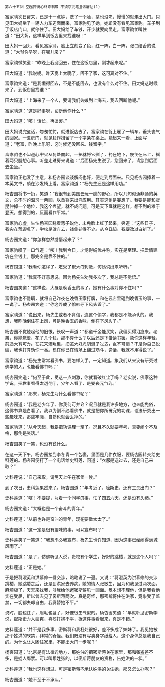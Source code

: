    第六十五回 空起押衙心终乖鹣鲽 不须京兆笔且访屠沽(1) 

   富家驹次日醒来，已是十一点钟，洗了一个脸，茶也没吃，慢慢的就走出大门。只见田大妈坐了一辆人力车迎面而来，富家驹见了她，她却没有看见富家驹。车子到了饭店门口，就停住了。田大妈给了车钱，开步就要向里走。富家驹忙叫住道：“田大妈，这样早到饭店里来找谁呀！”

   田大妈一回头，看见富家驹，脸上立刻变了色，红一阵，白一阵，张口结舌的说道：“大爷你早呀，在哪儿来？”

   富家驹微笑道：“昨晚上我没回去，住在这饭店里，刚才起来呢。”

   田大妈道：“我说呢。昨天晚上太晚了，回不了家，这可真对不住。”

   富家驹笑道：“是我懒得回去，不是不能回去，也没有什么对不住。田大妈这时候来了，到饭店里找谁？”

   田大妈道：“上海来了一个人，要请我们姑娘到上海去，我去回断他呢。”

   富家驹道：“这是好事呀，回断他作什么？”

   田大妈道：“咳！话长，再谈罢。”

   田大妈说完这话，匆匆忙忙，就进饭店去了。富家驹在街上雇了一辆车，垂头丧气的回家。一进房门，就见钱作揖留了一个字条在桌上。拿起来一看，上面写道：“老富，昨晚上乐呀，这时候还没回来。钱留字。”

   富家驹也不知道心中火从何处而起，一把就将它撕了，扔在地下，便倒在床上，摇着两只腿想心事。听差走进房来说道：“后面杨先生说了，您回来了，请您到后面去坐坐。”

   富家驹正也没了主意，和杨杏园谈谈解闷也好，便走到后面来。只见杨杏园捧着一本英文书，躺在沙发椅上看。富家驹道：“杨先生还是这样用功。”

   杨杏园将书一扔，笑道：“我很有到美国去玩一趟的野心，所以几句似通非通的英文，总不时的温习一两回，以备将来出洋应用。其实这倒是妄想了。我要是能和贤昆仲掉一个地位，我这个希望，就不成问题。可是天下事就是这样，想不到的难于登天，想得到的，反而看作平常。”

   富家驹心虚，生怕杨杏园绕着弯子说他，未免脸上红了起来，笑道：“这些日子，我实在荒谬极了，学校是没有去，钱倒花得不少。从今日起，我要改过自新了。”

   杨杏园笑道：“你怎样忽然觉悟起来了？”

   富家驹叹了一口气道：“咳！我到今日，才觉得娟优并称，实在是至理。把爱情建筑在金钱上，那完全是靠不住的。”

   杨杏园道：“我看你这样子，定受了很大的刺激，何妨说出来听听。”

   富家驹道：“我真不好意思说。因为杨先生劝我多次了，我总是不觉悟。”

   杨杏园笑道：“这样说，大概是晚香玉的事了。她有什么事对你不住吗？”

   富家驹也不隐瞒，就将自己昨夜在晚香玉家打牌，和在饭店里碰到晚香玉的事，一一说了。杨杏园笑道：“你这弄成了偷韩寿下风头香了。”

   富家驹道：“说出来，杨先生或者不肯信，连这个偷字，我都是不能承认的。我想，我昨晚倒住在上风，可是晚香玉的香味，倒在下风头了。”

   杨杏园不觉触起他的旧恨，长叹一声道：“都道千金能买笑，我偏买得泪痕来。老弟，你能觉悟，花了几个钱，那不算什么？以后还是下帷读书罢。象你这样年轻，前途大有可为。在花天酒地里，把这大好光阴混了过去，岂不可惜？不是你自己说破，我也打算劝你一番。现在你已在情场上翻过筋斗，这话，我就不用得说了。”

   富家驹道：“杨先生常常看佛书，要怎样入手。一定知道。象我们从来没有研究过佛学的人，也能看佛书吗？”

   杨杏园笑道：“何至于此，受这一点刺激，你就看破红尘了吗？老实说，佛家这种学说，把世事看得太透彻了，少年人看了，是要丧元气的。”

   富家驹道：“那末，杨先生为什么看佛书呢？”

   杨杏园道：“我是老少年了。你我何可并论？况且就是我许多地方，也未能免俗，这佛书算是白看了。我以为倒不必看佛书，就是把你所研究的功课，设法研究出一些趣味来，那些牢骚，自然也就会丢掉的。”

   富家驹道：“从今天起，我要把功课理一理了。况且不久就要年考，真要闹个不及格，那倒是笑话。”

   杨杏园笑了一笑，也没有说什么。

   在这一天下午，杨杏园接到李冬青一个包裹，里面是几件衣服，要杨杏园转交给史科莲的。杨杏园便打了一个电话给史科莲，问道：“衣服是送过去，还是自己来取？”

   史科莲说：“自己来取，请明天上午在家候一候。”

   到了次日，史科莲果然来了。杨杏园道：“年考近了，密斯史，还有工夫出门？”

   史科莲道：“嗐！不要提，为着一个同学的事，忙了四五六天，还是没有头绪。”

   杨杏园笑道：“大概也是一个奋斗的青年。”

   史科莲道：“从前也许是奋斗的青年，现在要做太太了。”

   杨杏园道：“这一定是很有趣味的事，可以宣布吗？”

   史科莲笑了一笑道：“我想不必我宣布，杨先生也许知道，因为这事已经闹得满城风雨了。”

   杨杏园道：“是了，仿佛听见人说，贵校有个学生，好好的跳楼，就是这个人吗？”

   史科莲道：“正是她。”

   于是把蒋淑英和洪慕修一番交涉，略略说了一遍。又说：“蒋淑英为洪慕修的交涉跳楼，她跳楼之后，还是到洪家去养病。她的情人张敏生，因为和我见过两次面，麻烦极了，天天来找我，叫我给他邀密斯蒋见一回面。我本想不理他，但是我看他实在受屈，所以曾去见了密斯蒋两次。真是奇怪，那密斯蒋住在洪家，竟象受了监禁，一切都失却自由，我真替她不平。”

   说时，脸也红了，眉毛也竖了，好像很生气似的。杨杏园笑道：“早就听见密斯李说，密斯史为人豪爽，喜欢打抱不平，据这件事看起来，真是不错。”

   史科莲道：“并不是我多事。密斯蒋和我相处很好，差不多成了姊妹了。我见她被那个姓洪的软禁，非常的奇怪。我们既没有写卖身字纸给人，这个身体总是我自己的。为什么让人困住家里，不能出大门一步呢？”

   杨杏园道：“北京是有法律的地方，那姓洪的把密斯蒋关在家里，那和强盗差不多，是掳人绑票。可以叫那姓张的，以密斯蒋朋友的资格，告姓洪的一状。”

   史科莲道：“我也这样想过，可是密斯蒋不承认姓洪的关住她，那又怎么办呢？”

   杨杏园道：“她不至于不承认。”

